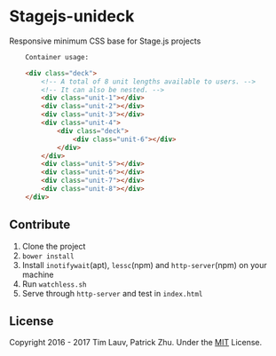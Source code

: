 Stagejs-unideck
===============
Responsive minimum CSS base for Stage.js projects

```html
    Container usage:

    <div class="deck">
        <!-- A total of 8 unit lengths available to users. -->
        <!-- It can also be nested. -->
        <div class="unit-1"></div>
        <div class="unit-2"></div>
        <div class="unit-3"></div>
        <div class="unit-4">
            <div class="deck">
                <div class="unit-6"></div>
            </div>
        </div>
        <div class="unit-5"></div>
        <div class="unit-6"></div>
        <div class="unit-7"></div>
        <div class="unit-8"></div>
    </div>
```

Contribute
----------
1. Clone the project
2. `bower install`
3. Install `inotifywait`(apt), `lessc`(npm) and `http-server`(npm) on your machine
4. Run `watchless.sh`
5. Serve through `http-server` and test in `index.html`

License
-------
Copyright 2016 - 2017 Tim Lauv, Patrick Zhu. 
Under the [MIT](http://opensource.org/licenses/MIT) License.
